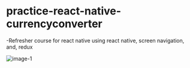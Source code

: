 # practice-react-native-currencyconverter

-Refresher course for react native using react native, screen navigation, and, redux

![image-1](https://user-images.githubusercontent.com/12276056/32084540-c52e2e84-ba97-11e7-87b4-2da27e69e928.jpg)

